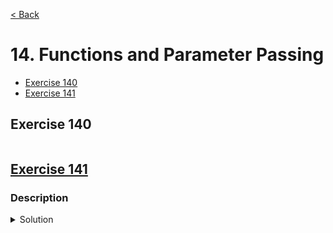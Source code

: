[< Back](README.md)

# 14. Functions and Parameter Passing

* [Exercise 140](#exercise-140)
* [Exercise 141](#exercise-141)

## Exercise 140

```cpp

```

## [Exercise 141][1]
### Description

<details>
   <summary>Solution</summary>

```cpp

```
</details>

[1]: 14_exercises.cpp
